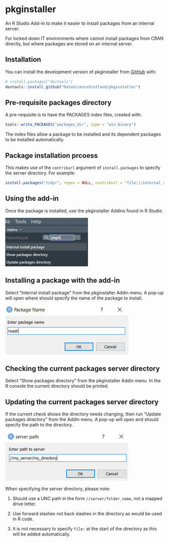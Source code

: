 
<!-- README.md is generated from README.Rmd. Please edit that file -->

# pkginstaller

<!-- badges: start -->
<!-- badges: end -->

An R Studio Add-in to make it easier to install packages from an
internal server.

For locked down IT environments where cannot install packages from CRAN
directly, but where packages are stored on an internal server.

## Installation

You can install the development version of pkginstaller from
[GitHub](https://github.com/) with:

``` r
# install.packages("devtools")
devtools::install_github("DataScienceScotland/pkginstaller")
```

## Pre-requisite packages directory

A pre-requisite is to have the PACKAGES index files, created with:

``` r
tools::write_PACKAGES("packages_dir", type = "win.binary")
```

The index files allow a package to be installed and its dependent
packages to be installed automatically.

## Package installation prcoess

This makes use of the `contriburl` argument of `install.packages` to
specify the server directory. For example:

``` r
install.packages("tidyr", repos = NULL, contriburl = "file://internal_server/r422_packages")
```

## Using the add-in

Once the package is installed, use the pkginstaller Addins found in R
Studio

![image-1](man/figures/Addin_img.png)

## Installing a package with the add-in

Select “Internal install package” from the pkginstaller Addin menu. A
pop-up will open where should specify the name of the package to
install.

![image-2](man/figures/Install_img.png)

## Checking the current packages server directory

Select “Show packages directory” from the pkginstaller Addin menu. In
the R console the current directory should be printed.

## Updating the current packages server directory

If the current check shows the directory needs changing, then run
“Update packages directory” from the Addin menu. A pop-up will open and
should specify the path to the directory.

![image-3](man/figures/Server_img.png)

When specifying the server directory, please note:

1.  Should use a UNC path in the form `//server/folder_name`, not a
    mapped drive letter.

2.  Use forward slashes not back slashes in the directory as would be
    used in R code.

3.  It is not necessary to specify `file:` at the start of the directory
    as this will be added automatically.
